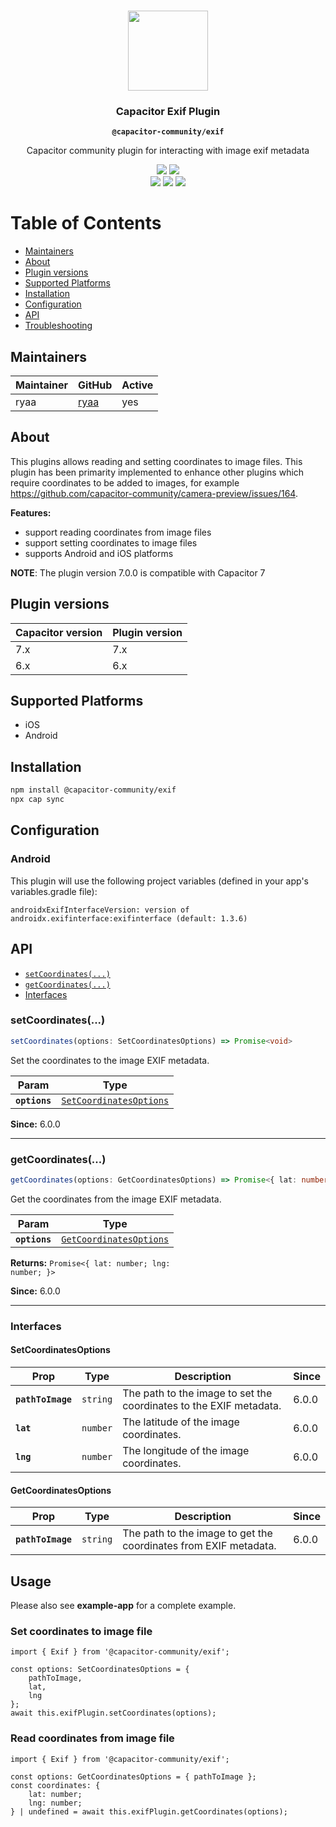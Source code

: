 <p align="center"><br><img src="https://user-images.githubusercontent.com/236501/85893648-1c92e880-b7a8-11ea-926d-95355b8175c7.png" width="128" height="128" /></p>
<h3 align="center">Capacitor Exif Plugin</h3>
<p align="center"><strong><code>@capacitor-community/exif</code></strong></p>
<p align="center">
  Capacitor community plugin for interacting with image exif metadata
</p>

<p align="center">
  <img src="https://img.shields.io/maintenance/yes/2024?style=flat-square" />
  <a href="https://www.npmjs.com/package/@capacitor-community/exif"><img src="https://img.shields.io/npm/l/@capacitor-community/exif?style=flat-square" /></a>
<br>
  <a href="https://www.npmjs.com/package/@capacitor-community/exif"><img src="https://img.shields.io/npm/dw/@capacitor-community/exif?style=flat-square" /></a>
  <a href="https://www.npmjs.com/package/@capacitor-community/exif"><img src="https://img.shields.io/npm/v/@capacitor-community/exif?style=flat-square" /></a>
<!-- ALL-CONTRIBUTORS-BADGE:START - Do not remove or modify this section -->
<a href="#contributors-"><img src="https://img.shields.io/badge/all%20contributors-1-orange?style=flat-square" /></a>
<!-- ALL-CONTRIBUTORS-BADGE:END -->
</p>

# Table of Contents

- [Maintainers](#maintainers)
- [About](#about)
- [Plugin versions](#plugin-versions)
- [Supported Platforms](#supported-platforms)
- [Installation](#installation)
- [Configuration](#configuration)
- [API](#api)
- [Troubleshooting](#troubleshooting)

## Maintainers

| Maintainer | GitHub                          | Active |
| ---------- | ------------------------------- | ------ |
| ryaa       | [ryaa](https://github.com/ryaa) | yes    |

## About

This plugins allows reading and setting coordinates to image files.
This plugin has been primarity implemented to enhance other plugins which require coordinates to be added to images, for example https://github.com/capacitor-community/camera-preview/issues/164.

**Features:**

- support reading coordinates from image files
- support setting coordinates to image files
- supports Android and iOS platforms

**NOTE**: The plugin version 7.0.0 is compatible with Capacitor 7

## Plugin versions

| Capacitor version | Plugin version |
| ----------------- | -------------- |
| 7.x               | 7.x            |
| 6.x               | 6.x            |

## Supported Platforms

- iOS
- Android

## Installation

```bash
npm install @capacitor-community/exif
npx cap sync
```

## Configuration

### Android

This plugin will use the following project variables (defined in your app's variables.gradle file):

```
androidxExifInterfaceVersion: version of androidx.exifinterface:exifinterface (default: 1.3.6)
```

## API

<docgen-index>

- [`setCoordinates(...)`](#setcoordinates)
- [`getCoordinates(...)`](#getcoordinates)
- [Interfaces](#interfaces)

</docgen-index>

<docgen-api>
<!--Update the source file JSDoc comments and rerun docgen to update the docs below-->

### setCoordinates(...)

```typescript
setCoordinates(options: SetCoordinatesOptions) => Promise<void>
```

Set the coordinates to the image EXIF metadata.

| Param         | Type                                                                    |
| ------------- | ----------------------------------------------------------------------- |
| **`options`** | <code><a href="#setcoordinatesoptions">SetCoordinatesOptions</a></code> |

**Since:** 6.0.0

---

### getCoordinates(...)

```typescript
getCoordinates(options: GetCoordinatesOptions) => Promise<{ lat: number; lng: number; } | undefined>
```

Get the coordinates from the image EXIF metadata.

| Param         | Type                                                                    |
| ------------- | ----------------------------------------------------------------------- |
| **`options`** | <code><a href="#getcoordinatesoptions">GetCoordinatesOptions</a></code> |

**Returns:** <code>Promise&lt;{ lat: number; lng: number; }&gt;</code>

**Since:** 6.0.0

---

### Interfaces

#### SetCoordinatesOptions

| Prop              | Type                | Description                                                        | Since |
| ----------------- | ------------------- | ------------------------------------------------------------------ | ----- |
| **`pathToImage`** | <code>string</code> | The path to the image to set the coordinates to the EXIF metadata. | 6.0.0 |
| **`lat`**         | <code>number</code> | The latitude of the image coordinates.                             | 6.0.0 |
| **`lng`**         | <code>number</code> | The longitude of the image coordinates.                            | 6.0.0 |

#### GetCoordinatesOptions

| Prop              | Type                | Description                                                      | Since |
| ----------------- | ------------------- | ---------------------------------------------------------------- | ----- |
| **`pathToImage`** | <code>string</code> | The path to the image to get the coordinates from EXIF metadata. | 6.0.0 |

</docgen-api>

## Usage

Please also see **example-app** for a complete example.

### Set coordinates to image file

```
import { Exif } from '@capacitor-community/exif';

const options: SetCoordinatesOptions = {
    pathToImage,
    lat,
    lng
};
await this.exifPlugin.setCoordinates(options);
```

### Read coordinates from image file

```
import { Exif } from '@capacitor-community/exif';

const options: GetCoordinatesOptions = { pathToImage };
const coordinates: {
    lat: number;
    lng: number;
} | undefined = await this.exifPlugin.getCoordinates(options);
```
